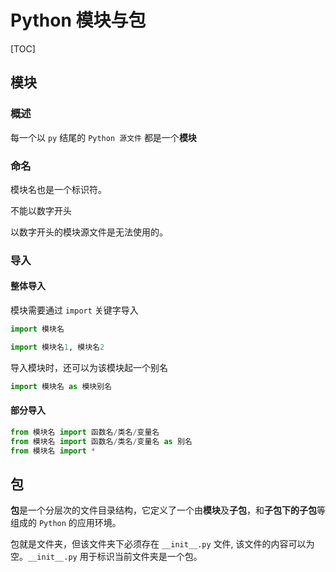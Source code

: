# Python 模块与包

[TOC]

## 模块

### 概述

每一个以 `py` 结尾的 `Python 源文件` 都是一个**模块**

### 命名

模块名也是一个标识符。

不能以数字开头


以数字开头的模块源文件是无法使用的。

### 导入

#### 整体导入

模块需要通过 `import` 关键字导入

```Python
import 模块名

import 模块名1, 模块名2
```

导入模块时，还可以为该模块起一个别名

```Python
import 模块名 as 模块别名
```

#### 部分导入

```python
from 模块名 import 函数名/类名/变量名
from 模块名 import 函数名/类名/变量名 as 别名
from 模块名 import *
```

## 包

**包**是一个分层次的文件目录结构，它定义了一个由**模块**及**子包**，和**子包下的子包**等组成的 `Python` 的应用环境。

包就是文件夹，但该文件夹下必须存在 `__init__.py` 文件, 该文件的内容可以为空。`__init__.py` 用于标识当前文件夹是一个包。

